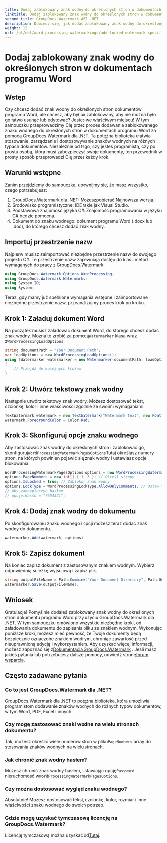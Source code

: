 ```yaml
---
title: Dodaj zablokowany znak wodny do określonych stron w dokumentach programu Word
linktitle: Dodaj zablokowany znak wodny do określonych stron w dokumentach programu Word
second_title: GroupDocs.Watermark API .NET
description: Dowiedz się, jak dodać zablokowany znak wodny do określonych stron w dokumentach programu Word za pomocą programu GroupDocs.Watermark dla platformy .NET, korzystając z naszego prostego przewodnika krok po kroku.
weight: 12
url: /pl/net/word-processing-watermarkings/add-locked-watermark-specific-pages-word-docs/
---
```


# Dodaj zablokowany znak wodny do określonych stron w dokumentach programu Word

## Wstęp
Czy chcesz dodać znak wodny do określonych stron dokumentów programu Word, ale chcesz, aby był on zablokowany, aby nie można było go łatwo usunąć lub edytować? Jesteś we właściwym miejscu! W tym samouczku przeprowadzimy Cię przez proces dodawania zablokowanego znaku wodnego do określonych stron w dokumentach programu Word za pomocą GroupDocs.Watermark dla .NET. Ta potężna biblioteka ułatwia stosowanie, zarządzanie i dostosowywanie znaków wodnych na różnych typach dokumentów. Niezależnie od tego, czy jesteś programistą, czy po prostu osobą, która musi zabezpieczyć swoje dokumenty, ten przewodnik w prosty sposób przeprowadzi Cię przez każdy krok.
## Warunki wstępne
Zanim przejdziemy do samouczka, upewnijmy się, że masz wszystko, czego potrzebujesz:
1.  GroupDocs.Watermark dla .NET: Możesz[pobierać](https://releases.groupdocs.com/Watermark/net/) Najnowsza wersja.
2. Środowisko programistyczne: IDE takie jak Visual Studio.
3. Podstawowa znajomość języka C#: Znajomość programowania w języku C# będzie pomocna.
4. Dokument do znaku wodnego: dokument programu Word (.docx lub .doc), do którego chcesz dodać znak wodny.
## Importuj przestrzenie nazw
Najpierw musisz zaimportować niezbędne przestrzenie nazw do swojego projektu C#. Te przestrzenie nazw zapewniają dostęp do klas i metod wymaganych do pracy z GroupDocs.Watermark.
```csharp
using GroupDocs.Watermark.Options.WordProcessing;
using GroupDocs.Watermark.Watermarks;
using System.IO;
using System;
```
Teraz, gdy mamy już spełnione wymagania wstępne i zaimportowane niezbędne przestrzenie nazw, przeanalizujmy proces krok po kroku.
## Krok 1: Załaduj dokument Word
 Na początek musisz załadować dokument Word, do którego chcesz dodać znak wodny. Można to zrobić za pomocą`Watermarker` klasa wraz z`WordProcessingLoadOptions`.
```csharp
string documentPath = "Your Document Path";
var loadOptions = new WordProcessingLoadOptions();
using (Watermarker watermarker = new Watermarker(documentPath, loadOptions))
{
    // Przejdź do kolejnych kroków
}
```
## Krok 2: Utwórz tekstowy znak wodny
Następnie utwórz tekstowy znak wodny. Możesz dostosować tekst, czcionkę, kolor i inne właściwości zgodnie ze swoimi wymaganiami.
```csharp
TextWatermark watermark = new TextWatermark("Watermark text", new Font("Arial", 19));
watermark.ForegroundColor = Color.Red;
```
## Krok 3: Skonfiguruj opcje znaku wodnego
 Aby zastosować znak wodny do określonych stron i zablokować go, skonfiguruj`WordProcessingWatermarkPagesOptions`Tutaj określasz numery stron, na których powinien pojawić się znak wodny i ustawiasz opcje blokowania.
```csharp
WordProcessingWatermarkPagesOptions options = new WordProcessingWatermarkPagesOptions();
options.PageNumbers = new int[] { 1, 3 }; // Określ strony
options.IsLocked = true; // Zablokuj znak wodny
options.LockType = WordProcessingLockType.AllowOnlyComments; // Ustaw typ blokady
// Aby zabezpieczyć hasłem
// opcje.Hasło = "7654321";
```
## Krok 4: Dodaj znak wodny do dokumentu
Po skonfigurowaniu znaku wodnego i opcji możesz teraz dodać znak wodny do dokumentu.
```csharp
watermarker.Add(watermark, options);
```
## Krok 5: Zapisz dokument
Na koniec zapisz dokument z zastosowanym znakiem wodnym. Wybierz odpowiednią ścieżkę wyjściową i zapisz plik.
```csharp
string outputFileName = Path.Combine("Your Document Directory", Path.GetFileName(documentPath));
watermarker.Save(outputFileName);
```
## Wniosek
Gratulacje! Pomyślnie dodałeś zablokowany znak wodny do określonych stron dokumentu programu Word przy użyciu GroupDocs.Watermark dla .NET. W tym samouczku omówiono wszystkie niezbędne kroki, od załadowania dokumentu do zapisania pliku ze znakiem wodnym. Wykonując poniższe kroki, możesz mieć pewność, że Twoje dokumenty będą bezpiecznie oznaczone znakiem wodnym, chroniąc zawartość przed nieuprawnioną edycją i wykorzystaniem.
 Aby uzyskać więcej informacji, możesz zapoznać się z[Dokumentacja GroupDocs.Watermark](https://tutorials.groupdocs.com/Watermark/net/) . Jeśli masz jakieś pytania lub potrzebujesz dalszej pomocy, odwiedź stronę[forum wsparcia](https://forum.groupdocs.com/c/watermark/19).
## Często zadawane pytania
### Co to jest GroupDocs.Watermark dla .NET?
GroupDocs.Watermark dla .NET to potężna biblioteka, która umożliwia programistom dodawanie znaków wodnych do różnych typów dokumentów, w tym Word, PDF, Excel i innych.
### Czy mogę zastosować znaki wodne na wielu stronach dokumentu?
 Tak, możesz określić wiele numerów stron w pliku`PageNumbers` array do stosowania znaków wodnych na wielu stronach.
### Jak chronić znak wodny hasłem?
 Możesz chronić znak wodny hasłem, ustawiając opcję`Password` nieruchomość w`WordProcessingWatermarkPagesOptions`.
### Czy można dostosować wygląd znaku wodnego?
Absolutnie! Możesz dostosować tekst, czcionkę, kolor, rozmiar i inne właściwości znaku wodnego do swoich potrzeb.
### Gdzie mogę uzyskać tymczasową licencję na GroupDocs.Watermark?
 Licencję tymczasową można uzyskać od[Tutaj](https://purchase.groupdocs.com/temporary-license/).